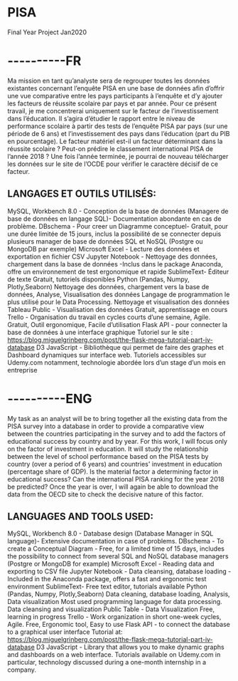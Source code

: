 # PISA
Final Year Project Jan2020

# ----------FR
Ma mission en tant qu’analyste sera de regrouper toutes les données existantes concernant l’enquête PISA en une base de données afin d’offrir une vue comparative entre les pays participants à l’enquête et d’y ajouter les facteurs de réussite scolaire par pays et par année. Pour ce présent travail, je me concentrerai uniquement sur le facteur de l’investissement dans l’éducation.
Il s’agira d’étudier le rapport entre le niveau de performance scolaire à partir des tests de l’enquête PISA par pays (sur une période de 6 ans) et l’investissement des pays dans l’éducation (part du PIB en pourcentage). Le facteur matériel est-il un facteur déterminant dans la réussite scolaire ? 
Peut-on prédire le classement international PISA de l’année 2018 ? Une fois l’année terminée, je pourrai de nouveau télécharger les données sur le site de l’OCDE  pour vérifier le caractère décisif de ce facteur.

## LANGAGES ET OUTILS UTILISÉS:
MySQL, Workbench 8.0 -	Conception de la base de données	(Managere de base de données en langage SQL)- Documentation abondante en cas de problème.
DBschema -	Pour creer un Diagramme conceptuel- Gratuit, pour une  durée limitée de 15 jours, inclus la possibilité de se connecter depuis plusieurs manager de base de données SQL et NoSQL (Postgre ou MongoDB par exemple)
Microsoft Excel -	Lecture des données et exportation en fichier CSV
Jupyter Notebook - Nettoyage des données, chargement dans la base de données -Inclus dans le package Anaconda, offre un environnement de test ergonomique et rapide
SublimeText- Éditeur de texte	Gratuit, tutoriels disponibles
Python (Pandas, Numpy, Plotly,Seaborn)	Nettoyage des données, chargement vers la base de données, Analyse, Visualisation des données	Langage de programmation le plus utilisé pour le Data Processing. Nettoyage et visualisation des données
Tableau Public - Visualisation des données	Gratuit, apprentissage en cours 
Trello - Organisation du travail en cycles courts d’une semaine, Agile. 	Gratuit, Outil ergonomique, Facile d’utilisation
Flask	API - pour connecter la base de données à une interface graphique	Tutoriel sur le site : https://blog.miguelgrinberg.com/post/the-flask-mega-tutorial-part-iv-database
D3 JavaScript - Bibliothèque qui permet de faire des graphes et Dashboard dynamiques sur interface web.	Tutoriels accessibles sur Udemy.com notamment, technologie abordée lors d’un stage d’un mois en entreprise

# ----------ENG
My task as an analyst will be to bring together all the existing data from the PISA survey into a database in order to provide a comparative view between the countries participating in the survey and to add the factors of educational success by country and by year. For this work, I will focus only on the factor of investment in education.
It will study the relationship between the level of school performance based on the PISA tests by country (over a period of 6 years) and countries' investment in education (percentage share of GDP). Is the material factor a determining factor in educational success? 
Can the international PISA ranking for the year 2018 be predicted? Once the year is over, I will again be able to download the data from the OECD site to check the decisive nature of this factor.

## LANGUAGES AND TOOLS USED:

MySQL, Workbench 8.0 - Database design (Database Manager in SQL language)- Extensive documentation in case of problems.
DBschema - To create a Conceptual Diagram - Free, for a limited time of 15 days, includes the possibility to connect from several SQL and NoSQL database managers (Postgre or MongoDB for example)
Microsoft Excel - Reading data and exporting to CSV file
Jupyter Notebook - Data cleansing, database loading - Included in the Anaconda package, offers a fast and ergonomic test environment
SublimeText- Free text editor, tutorials available
Python (Pandas, Numpy, Plotly,Seaborn) Data cleaning, database loading, Analysis, Data visualization Most used programming language for data processing. Data cleansing and visualization
Public Table - Data Visualization Free, learning in progress 
Trello - Work organization in short one-week cycles, Agile. 	Free, Ergonomic tool, Easy to use
Flask API - to connect the database to a graphical user interface Tutorial at: https://blog.miguelgrinberg.com/post/the-flask-mega-tutorial-part-iv-database
D3 JavaScript - Library that allows you to make dynamic graphs and dashboards on a web interface.	Tutorials available on Udemy.com in particular, technology discussed during a one-month internship in a company.
